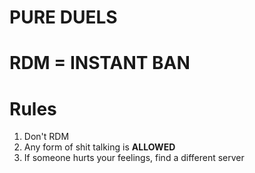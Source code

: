 # **PURE DUELS**
# **RDM = INSTANT BAN**


# **Rules**
 1. Don't RDM
 2. Any form of shit talking is **ALLOWED**
 3. If someone hurts your feelings, find a different server
